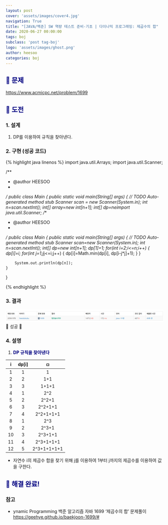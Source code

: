 ```yaml
---
layout: post
cover: 'assets/images/cover4.jpg'
navigation: True
title: "[JAVA/백준] SW 역량 테스트 준비-기초 | 다이나믹 프로그래밍: 제곱수의 합"
date: 2020-06-27 00:00:00
tags: boj
subclass: 'post tag-boj'
logo: 'assets/images/ghost.png'
author: heesoo
categories: boj
---
```

## <span style="color:navy">👀 문제</span>
<https://www.acmicpc.net/problem/1699>

## <span style="color:navy">👊 도전</span>

### 1. 설계
1. DP를 이용하여 규칙을 찾아낸다.

### 2. 구현 (성공 코드)
{% highlight java linenos %}
import java.util.Arrays;
import java.util.Scanner;

/**
 * @author HEESOO
 *
 */
public class Main {
	public static void main(String[] args) {
		// TODO Auto-generated method stub
		Scanner scan = new Scanner(System.in);
		int n=scan.nextInt();
		int[] array=new int[n+1];
		int[] dp=neimport java.util.Scanner;
/**
 * @author HEESOO
 *
 */
public class Main {
	public static void main(String[] args) {
		// TODO Auto-generated method stub
		Scanner scan=new Scanner(System.in);
		int n=scan.nextInt();
		int[] dp=new int[n+1];
		dp[1]=1;
		for(int i=2;i<=n;i++) {
			dp[i]=i;
			for(int j=1;j*j<=i;j++) {
				dp[i]=Math.min(dp[i], dp[i-j*j]+1);
			}
		}
		
		System.out.println(dp[n]);
	}

}

{% endhighlight %}

### 3. 결과
![실행결과](./assets/images/200627_1.PNG)
🤟 성공 🤟  

### 4. 설명
1. **<span style="color:navy">DP 규칙을 찾아낸다</span>**  

| i | dp[i] | ㅁ |  
| :---: | :---: | :---: |  
| 1 | 1 | 1 |  
| 2 | 2 | 1+1 |  
| 3 | 3 | 1+1+1 |  
| 4 | 1 | 2^2 |  
| 5 | 2 | 2^2+1 |  
| 6 | 3 | 2^2+1+1 |  
| 7 | 4 | 2^2+1+1+1 |  
| 8 | 1 | 2^3 |  
| 9 | 2 | 2^3+1 |  
| 10 | 3 | 2^3+1+1 |  
| 11 | 4 | 2^3+1+1+1 |  
| 12 | 5 | 2^3+1+1+1+1 |   

- 자연수 i의 제곱수 합을 찾기 위해 j를 이용하여 1부터 j까지의 제곱수를 이용하여 값을 구한다.

## <span style="color:navy">👏 해결 완료!</span>

### 참고
- ynamic Programming 백준 알고리즘 자바 1699 ‘제곱수의 합’ 문제풀이 <https://geehye.github.io/baekjoon-1699/#>